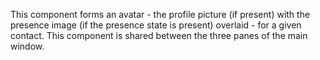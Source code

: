 This component forms an avatar - the profile picture (if present) with the presence image (if the presence state is present) overlaid - for a given contact. This component is shared between the three panes of the main window.